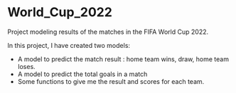 # World_Cup_2022
Project modeling results of the matches in the FIFA World Cup 2022.


In this project, I have created two models:
* A model to predict the match result : home team wins, draw, home team loses.
* A model to predict the total goals in a match
* Some functions to give me the result and scores for each team.
